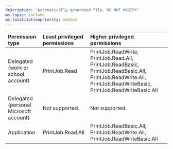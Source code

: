 ```yaml
---
description: "Automatically generated file. DO NOT MODIFY"
ms.topic: include
ms.localizationpriority: medium
---
```


|Permission type|Least privileged permissions|Higher privileged permissions|
|:---|:---|:---|
|Delegated (work or school account)|PrintJob.Read|PrintJob.ReadWrite, PrintJob.Read.All, PrintJob.ReadBasic, PrintJob.ReadBasic.All, PrintJob.ReadWrite.All, PrintJob.ReadWriteBasic, PrintJob.ReadWriteBasic.All|
|Delegated (personal Microsoft account)|Not supported.|Not supported.|
|Application|PrintJob.Read.All|PrintJob.ReadBasic.All, PrintJob.ReadWrite.All, PrintJob.ReadWriteBasic.All|

